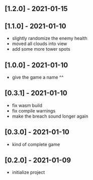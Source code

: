 <!-- next-header -->

## [1.2.0] - 2021-01-15

## [1.1.0] - 2021-01-10
- slightly randomize the enemy health
- moved all clouds into view
- add some more tower spots

## [1.0.0] - 2021-01-10
- give the game a name ^^

## [0.3.1] - 2021-01-10
- fix wasm build
- fix compile warnings
- make the breach sound longer again

## [0.3.0] - 2021-01-10
- kind of complete game

## [0.2.0] - 2021-01-09
- initialize project
